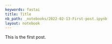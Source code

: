 ```yaml
---
keywords: fastai
title: Title
nb_path: _notebooks/2022-02-13-First-post.ipynb
layout: notebook
---
```


<!--
#################################################
### THIS FILE WAS AUTOGENERATED! DO NOT EDIT! ###
#################################################
# file to edit: _notebooks/2022-02-13-First-post.ipynb
-->

<div class="container" id="notebook-container">
        
<div class="cell border-box-sizing text_cell rendered"><div class="inner_cell">
<div class="text_cell_render border-box-sizing rendered_html">
<p>This is the first post.</p>

</div>
</div>
</div>
</div>
 

